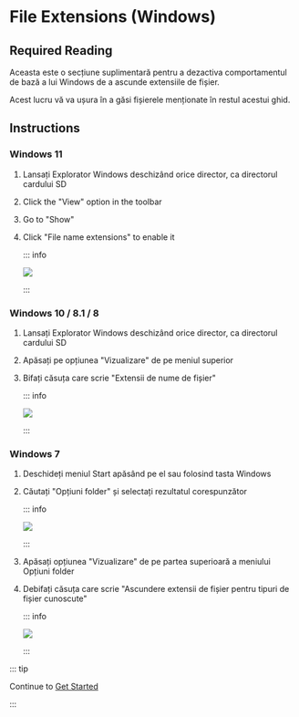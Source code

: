 # File Extensions (Windows)

## Required Reading

Aceasta este o secțiune suplimentară pentru a dezactiva comportamentul de bază a lui Windows de a ascunde extensiile de fișier.

Acest lucru vă va ușura în a găsi fișierele menționate în restul acestui ghid.

## Instructions

### Windows 11

1. Lansați Explorator Windows deschizând orice director, ca directorul cardului SD
2. Click the "View" option in the toolbar
3. Go to "Show"
4. Click "File name extensions" to enable it

    ::: info

    ![](/images/screenshots/windows-11-file-extensions.png)

    :::

### Windows 10 / 8.1 / 8

1. Lansați Explorator Windows deschizând orice director, ca directorul cardului SD
2. Apăsați pe opțiunea "Vizualizare" de pe meniul superior
3. Bifați căsuța care scrie "Extensii de nume de fișier"

    ::: info

    ![](/images/screenshots/windows-10-file-extensions.png)

    :::

### Windows 7

1. Deschideți meniul Start apăsând pe el sau folosind tasta Windows

2. Căutați "Opțiuni folder" și selectați rezultatul corespunzător

    ::: info

    ![](/images/screenshots/windows-7-folder-options-start-menu.png)

    :::

3. Apăsați opțiunea "Vizualizare" de pe partea superioară a meniului Opțiuni folder

4. Debifați căsuța care scrie "Ascundere extensii de fișier pentru tipuri de fișier cunoscute"

    ::: info

    ![](/images/screenshots/windows-7-folder-options.png)

    :::

::: tip

Continue to [Get Started](get-started)

:::
